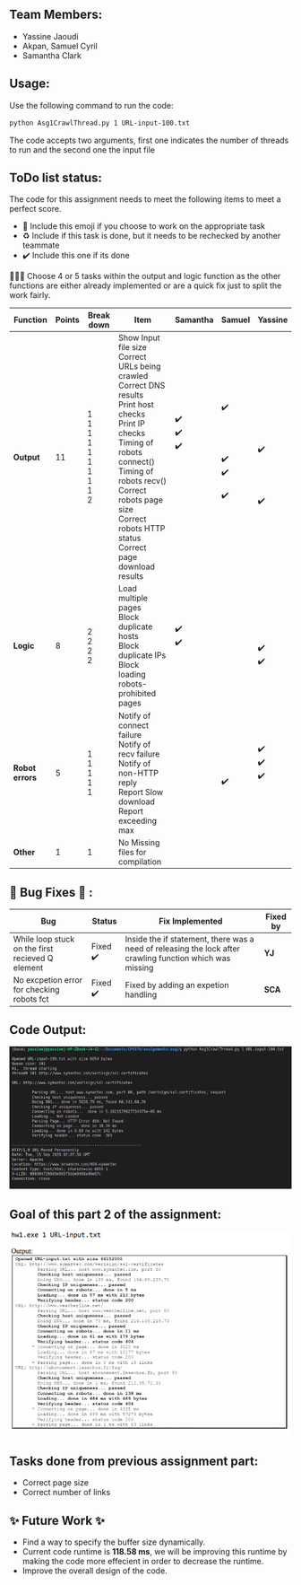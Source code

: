 ## Team Members:
* Yassine Jaoudi
* Akpan, Samuel Cyril
* Samantha Clark

## Usage:

Use the following command to run the code:

```bash
python Asg1CrawlThread.py 1 URL-input-100.txt
```

The code accepts two arguments, first one indicates the number of threads to run and the second one the input file

## ToDo list status:

The code for this assignment needs to meet the following items to meet a perfect score.

* :construction: Include this emoji if you choose to work on the appropriate task
* :recycle: Include if this task is done, but it needs to be rechecked by another teammate
* :heavy_check_mark: Include this one if its done


:rotating_light::rotating_light::rotating_light: Choose 4 or 5 tasks within the output and logic function as the other functions are either already implemented or are a quick fix just to split the work fairly.

| **Function**  | **Points**  | **Break down**  | **Item**  | **Samantha** | **Samuel** | **Yassine** | 
|---------------|-------------|-----------------|-----------|--------------|------------|-------------|
|  **Output**  | 11  | 1<br />1<br />1<br />1<br />1<br />1<br />1<br />1<br />1<br />2<br />  | Show Input file size<br />Correct URLs being crawled<br />Correct DNS results<br />Print host checks<br />Print IP checks<br />Timing of robots connect()<br />Timing of robots recv()<br />Correct robots page size<br />Correct robots HTTP status<br />Correct page download results<br />  | <br />:heavy_check_mark:<br />:heavy_check_mark:<br />:heavy_check_mark:<br /><br /><br /><br /><br /><br /><br /> | :heavy_check_mark:<br /><br /><br /><br /><br />:heavy_check_mark:<br />:heavy_check_mark:<br /><br />:heavy_check_mark:<br /><br />| <br /><br /><br /><br />:heavy_check_mark:<br /><br /><br /><br /><br />:heavy_check_mark:<br /> |
|  **Logic**  | 8  | 2<br />2<br />2<br />2<br />  | Load multiple pages<br />Block duplicate hosts<br />Block duplicate IPs<br />Block loading robots-prohibited pages<br />  | :heavy_check_mark:<br />:heavy_check_mark:<br /><br /><br /> | <br /><br /><br /><br />  |  <br /><br />:heavy_check_mark:<br />:heavy_check_mark:<br /> |
|**Robot errors**| 5  | 1<br />1<br />1<br />1<br />1<br />  |  Notify of connect failure<br /> Notify of recv failure<br /> Notify of non-HTTP reply<br />Report Slow download<br />Report exceeding max<br />  | <br /><br /><br /><br /><br />  | <br /><br /><br />:heavy_check_mark:<br /><br /> |  :heavy_check_mark:<br />:heavy_check_mark:<br />:heavy_check_mark:<br /><br /><br /> |
|  **Other**  | 1  | 1  | No Missing files for compilation  |  |   |   |

## :bug: Bug Fixes :bug: :

| **Bug** | **Status** | **Fix Implemented** | **Fixed by** |
|---------|------------|---------------------|--------------|
| While loop stuck on the first recieved Q element |  Fixed :heavy_check_mark: | Inside the if statement, there was a need of releasing the lock after crawling function which was missing | **YJ** |
| No excpetion error for checking robots fct |  Fixed :heavy_check_mark: | Fixed by adding an expetion handling  | **SCA** |


## Code Output:
![output](current_out_part2.png)

## Goal of this part 2 of the assignment:

![Goal](part2_goal_output.png)

## Tasks done from previous assignment part:

* Correct page size
* Correct number of links

## :sparkles: Future Work :sparkles:

* Find a way to specify the buffer size dynamically.
* Current code runtime is **118.58 ms**, we will be improving this runtime by making the code more effecient in order to decrease the runtime.
* Improve the overall design of the code. 
